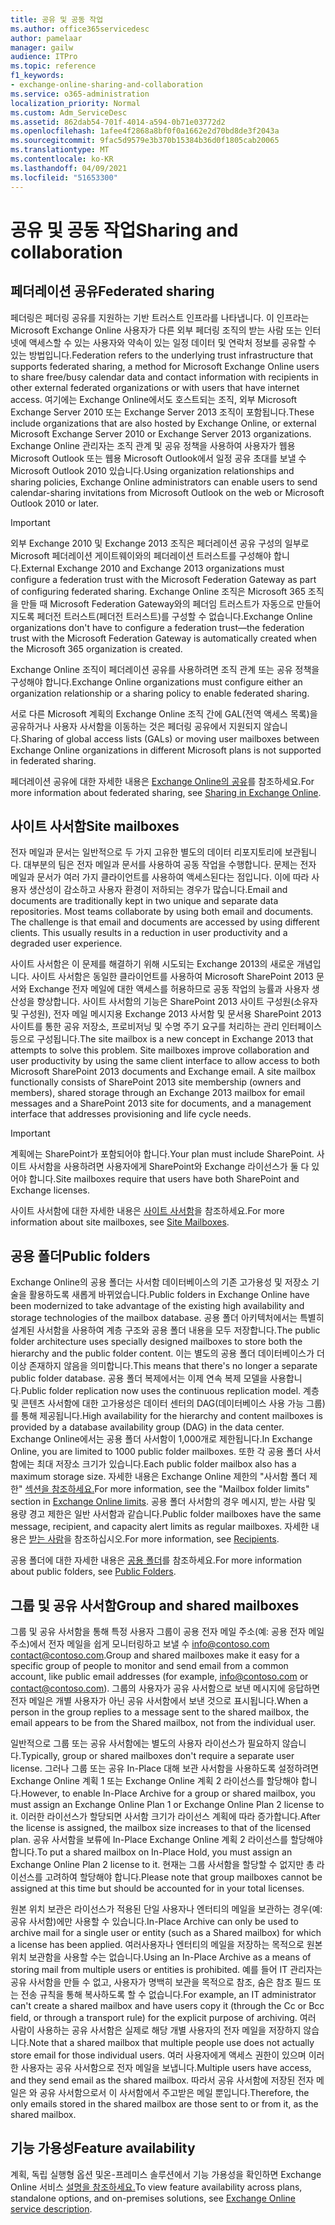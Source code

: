```yaml
---
title: 공유 및 공동 작업
ms.author: office365servicedesc
author: pamelaar
manager: gailw
audience: ITPro
ms.topic: reference
f1_keywords:
- exchange-online-sharing-and-collaboration
ms.service: o365-administration
localization_priority: Normal
ms.custom: Adm_ServiceDesc
ms.assetid: 862dab54-701f-4014-a594-0b71e03772d2
ms.openlocfilehash: 1afee4f2868a8bf0f0a1662e2d70bd8de3f2043a
ms.sourcegitcommit: 9fac5d9579e3b370b15384b36d0f1805cab20065
ms.translationtype: MT
ms.contentlocale: ko-KR
ms.lasthandoff: 04/09/2021
ms.locfileid: "51653300"
---
```

# <a name="sharing-and-collaboration"></a><span data-ttu-id="aef40-102">공유 및 공동 작업</span><span class="sxs-lookup"><span data-stu-id="aef40-102">Sharing and collaboration</span></span>

## <a name="federated-sharing"></a><span data-ttu-id="aef40-103">페더레이션 공유</span><span class="sxs-lookup"><span data-stu-id="aef40-103">Federated sharing</span></span>

<span data-ttu-id="aef40-104">페더링은 페더링 공유를 지원하는 기반 트러스트 인프라를 나타냅니다. 이 인프라는 Microsoft Exchange Online 사용자가 다른 외부 페더링 조직의 받는 사람 또는 인터넷에 액세스할 수 있는 사용자와 약속이 있는 일정 데이터 및 연락처 정보를 공유할 수 있는 방법입니다.</span><span class="sxs-lookup"><span data-stu-id="aef40-104">Federation refers to the underlying trust infrastructure that supports federated sharing, a method for Microsoft Exchange Online users to share free/busy calendar data and contact information with recipients in other external federated organizations or with users that have internet access.</span></span> <span data-ttu-id="aef40-105">여기에는 Exchange Online에서도 호스트되는 조직, 외부 Microsoft Exchange Server 2010 또는 Exchange Server 2013 조직이 포함됩니다.</span><span class="sxs-lookup"><span data-stu-id="aef40-105">These include organizations that are also hosted by Exchange Online, or external Microsoft Exchange Server 2010 or Exchange Server 2013 organizations.</span></span> <span data-ttu-id="aef40-106">Exchange Online 관리자는 조직 관계 및 공유 정책을 사용하여 사용자가 웹용 Microsoft Outlook 또는 웹용 Microsoft Outlook에서 일정 공유 초대를 보낼 수 Microsoft Outlook 2010 있습니다.</span><span class="sxs-lookup"><span data-stu-id="aef40-106">Using organization relationships and sharing policies, Exchange Online administrators can enable users to send calendar-sharing invitations from Microsoft Outlook on the web or Microsoft Outlook 2010 or later.</span></span>
  
> [!IMPORTANT]
>  <span data-ttu-id="aef40-107">외부 Exchange 2010 및 Exchange 2013 조직은 페더레이션 공유 구성의 일부로 Microsoft 페더레이션 게이트웨이와의 페더레이션 트러스트를 구성해야 합니다.</span><span class="sxs-lookup"><span data-stu-id="aef40-107">External Exchange 2010 and Exchange 2013 organizations must configure a federation trust with the Microsoft Federation Gateway as part of configuring federated sharing.</span></span> <span data-ttu-id="aef40-108">Exchange Online 조직은 Microsoft 365 조직을 만들 때 Microsoft Federation Gateway와의 페더임 트러스트가 자동으로 만들어지도록 페더전 트러스트(페더전 트러스트)를 구성할 수 없습니다.</span><span class="sxs-lookup"><span data-stu-id="aef40-108">Exchange Online organizations don't have to configure a federation trust—the federation trust with the Microsoft Federation Gateway is automatically created when the Microsoft 365 organization is created.</span></span> 
>
>  <span data-ttu-id="aef40-109">Exchange Online 조직이 페더레이션 공유를 사용하려면 조직 관계 또는 공유 정책을 구성해야 합니다.</span><span class="sxs-lookup"><span data-stu-id="aef40-109">Exchange Online organizations must configure either an organization relationship or a sharing policy to enable federated sharing.</span></span> 
>
>  <span data-ttu-id="aef40-110">서로 다른 Microsoft 계획의 Exchange Online 조직 간에 GAL(전역 액세스 목록)을 공유하거나 사용자 사서함을 이동하는 것은 페더링 공유에서 지원되지 않습니다.</span><span class="sxs-lookup"><span data-stu-id="aef40-110">Sharing of global access lists (GALs) or moving user mailboxes between Exchange Online organizations in different Microsoft plans is not supported in federated sharing.</span></span> 
  
<span data-ttu-id="aef40-111">페더레이션 공유에 대한 자세한 내용은 [Exchange Online의 공유](/exchange/sharing/sharing)를 참조하세요.</span><span class="sxs-lookup"><span data-stu-id="aef40-111">For more information about federated sharing, see [Sharing in Exchange Online](/exchange/sharing/sharing).</span></span>
  
## <a name="site-mailboxes"></a><span data-ttu-id="aef40-112">사이트 사서함</span><span class="sxs-lookup"><span data-stu-id="aef40-112">Site mailboxes</span></span>

<span data-ttu-id="aef40-p103">전자 메일과 문서는 일반적으로 두 가지 고유한 별도의 데이터 리포지토리에 보관됩니다. 대부분의 팀은 전자 메일과 문서를 사용하여 공동 작업을 수행합니다. 문제는 전자 메일과 문서가 여러 가지 클라이언트를 사용하여 액세스된다는 점입니다. 이에 따라 사용자 생산성이 감소하고 사용자 환경이 저하되는 경우가 많습니다.</span><span class="sxs-lookup"><span data-stu-id="aef40-p103">Email and documents are traditionally kept in two unique and separate data repositories. Most teams collaborate by using both email and documents. The challenge is that email and documents are accessed by using different clients. This usually results in a reduction in user productivity and a degraded user experience.</span></span>
  
<span data-ttu-id="aef40-p104">사이트 사서함은 이 문제를 해결하기 위해 시도되는 Exchange 2013의 새로운 개념입니다. 사이트 사서함은 동일한 클라이언트를 사용하여 Microsoft SharePoint 2013 문서와 Exchange 전자 메일에 대한 액세스를 허용하므로 공동 작업의 능률과 사용자 생산성을 향상합니다. 사이트 사서함의 기능은 SharePoint 2013 사이트 구성원(소유자 및 구성원), 전자 메일 메시지용 Exchange 2013 사서함 및 문서용 SharePoint 2013 사이트를 통한 공유 저장소, 프로비저닝 및 수명 주기 요구를 처리하는 관리 인터페이스 등으로 구성됩니다.</span><span class="sxs-lookup"><span data-stu-id="aef40-p104">The site mailbox is a new concept in Exchange 2013 that attempts to solve this problem. Site mailboxes improve collaboration and user productivity by using the same client interface to allow access to both Microsoft SharePoint 2013 documents and Exchange email. A site mailbox functionally consists of SharePoint 2013 site membership (owners and members), shared storage through an Exchange 2013 mailbox for email messages and a SharePoint 2013 site for documents, and a management interface that addresses provisioning and life cycle needs.</span></span>
  
> [!IMPORTANT]
> <span data-ttu-id="aef40-120">계획에는 SharePoint가 포함되어야 합니다.</span><span class="sxs-lookup"><span data-stu-id="aef40-120">Your plan must include SharePoint.</span></span> <span data-ttu-id="aef40-121">사이트 사서함을 사용하려면 사용자에게 SharePoint와 Exchange 라이선스가 둘 다 있어야 합니다.</span><span class="sxs-lookup"><span data-stu-id="aef40-121">Site mailboxes require that users have both SharePoint and Exchange licenses.</span></span> 
  
<span data-ttu-id="aef40-122">사이트 사서함에 대한 자세한 내용은 [사이트 사서함](/exchange/collaboration-exo/collaboration-exo)을 참조하세요.</span><span class="sxs-lookup"><span data-stu-id="aef40-122">For more information about site mailboxes, see [Site Mailboxes](/exchange/collaboration-exo/collaboration-exo).</span></span>
  
## <a name="public-folders"></a><span data-ttu-id="aef40-123">공용 폴더</span><span class="sxs-lookup"><span data-stu-id="aef40-123">Public folders</span></span>

<span data-ttu-id="aef40-124">Exchange Online의 공용 폴더는 사서함 데이터베이스의 기존 고가용성 및 저장소 기술을 활용하도록 새롭게 바뀌었습니다.</span><span class="sxs-lookup"><span data-stu-id="aef40-124">Public folders in Exchange Online have been modernized to take advantage of the existing high availability and storage technologies of the mailbox database.</span></span> <span data-ttu-id="aef40-125">공용 폴더 아키텍처에서는 특별히 설계된 사서함을 사용하여 계층 구조와 공용 폴더 내용을 모두 저장합니다.</span><span class="sxs-lookup"><span data-stu-id="aef40-125">The public folder architecture uses specially designed mailboxes to store both the hierarchy and the public folder content.</span></span> <span data-ttu-id="aef40-126">이는 별도의 공용 폴더 데이터베이스가 더 이상 존재하지 않음을 의미합니다.</span><span class="sxs-lookup"><span data-stu-id="aef40-126">This means that there's no longer a separate public folder database.</span></span> <span data-ttu-id="aef40-127">공용 폴더 복제에서는 이제 연속 복제 모델을 사용합니다.</span><span class="sxs-lookup"><span data-stu-id="aef40-127">Public folder replication now uses the continuous replication model.</span></span> <span data-ttu-id="aef40-128">계층 및 콘텐츠 사서함에 대한 고가용성은 데이터 센터의 DAG(데이터베이스 사용 가능 그룹)를 통해 제공됩니다.</span><span class="sxs-lookup"><span data-stu-id="aef40-128">High availability for the hierarchy and content mailboxes is provided by a database availability group (DAG) in the data center.</span></span> <span data-ttu-id="aef40-129">Exchange Online에서는 공용 폴더 사서함이 1,000개로 제한됩니다.</span><span class="sxs-lookup"><span data-stu-id="aef40-129">In Exchange Online, you are limited to 1000 public folder mailboxes.</span></span> <span data-ttu-id="aef40-130">또한 각 공용 폴더 사서함에는 최대 저장소 크기가 있습니다.</span><span class="sxs-lookup"><span data-stu-id="aef40-130">Each public folder mailbox also has a maximum storage size.</span></span> <span data-ttu-id="aef40-131">자세한 내용은 Exchange Online 제한의 "사서함 폴더 제한" [섹션을 참조하세요.](exchange-online-limits.md)</span><span class="sxs-lookup"><span data-stu-id="aef40-131">For more information, see the "Mailbox folder limits" section in [Exchange Online limits](exchange-online-limits.md).</span></span> <span data-ttu-id="aef40-132">공용 폴더 사서함의 경우 메시지, 받는 사람 및 용량 경고 제한은 일반 사서함과 같습니다.</span><span class="sxs-lookup"><span data-stu-id="aef40-132">Public folder mailboxes have the same message, recipient, and capacity alert limits as regular mailboxes.</span></span> <span data-ttu-id="aef40-133">자세한 내용은 [받는 사람](recipients.md)을 참조하십시오.</span><span class="sxs-lookup"><span data-stu-id="aef40-133">For more information, see [Recipients](recipients.md).</span></span> 
  
<span data-ttu-id="aef40-134">공용 폴더에 대한 자세한 내용은 [공용 폴더](/exchange/collaboration-exo/public-folders/public-folders)를 참조하세요.</span><span class="sxs-lookup"><span data-stu-id="aef40-134">For more information about public folders, see [Public Folders](/exchange/collaboration-exo/public-folders/public-folders).</span></span>
  
## <a name="group-and-shared-mailboxes"></a><span data-ttu-id="aef40-135">그룹 및 공유 사서함</span><span class="sxs-lookup"><span data-stu-id="aef40-135">Group and shared mailboxes</span></span>

<span data-ttu-id="aef40-136">그룹 및 공유 사서함을 통해 특정 사용자 그룹이 공용 전자 메일 주소(예: 공용 전자 메일 주소)에서 전자 메일을 쉽게 모니터링하고 보낼 수 info@contoso.com contact@contoso.com.</span><span class="sxs-lookup"><span data-stu-id="aef40-136">Group and shared mailboxes make it easy for a specific group of people to monitor and send email from a common account, like public email addresses (for example, info@contoso.com or contact@contoso.com).</span></span> <span data-ttu-id="aef40-137">그룹의 사용자가 공유 사서함으로 보낸 메시지에 응답하면 전자 메일은 개별 사용자가 아닌 공유 사서함에서 보낸 것으로 표시됩니다.</span><span class="sxs-lookup"><span data-stu-id="aef40-137">When a person in the group replies to a message sent to the shared mailbox, the email appears to be from the Shared mailbox, not from the individual user.</span></span>
  
<span data-ttu-id="aef40-138">일반적으로 그룹 또는 공유 사서함에는 별도의 사용자 라이선스가 필요하지 않습니다.</span><span class="sxs-lookup"><span data-stu-id="aef40-138">Typically, group or shared mailboxes don't require a separate user license.</span></span> <span data-ttu-id="aef40-139">그러나 그룹 또는 공유 In-Place 대해 보관 사서함을 사용하도록 설정하려면 Exchange Online 계획 1 또는 Exchange Online 계획 2 라이선스를 할당해야 합니다.</span><span class="sxs-lookup"><span data-stu-id="aef40-139">However, to enable In-Place Archive for a group or shared mailbox, you must assign an Exchange Online Plan 1 or Exchange Online Plan 2 license to it.</span></span> <span data-ttu-id="aef40-140">이러한 라이선스가 할당되면 사서함 크기가 라이선스 계획에 따라 증가합니다.</span><span class="sxs-lookup"><span data-stu-id="aef40-140">After the license is assigned, the mailbox size increases to that of the licensed plan.</span></span> <span data-ttu-id="aef40-141">공유 사서함을 보류에 In-Place Exchange Online 계획 2 라이선스를 할당해야 합니다.</span><span class="sxs-lookup"><span data-stu-id="aef40-141">To put a shared mailbox on In-Place Hold, you must assign an Exchange Online Plan 2 license to it.</span></span> <span data-ttu-id="aef40-142">현재는 그룹 사서함을 할당할 수 없지만 총 라이선스를 고려하여 할당해야 합니다.</span><span class="sxs-lookup"><span data-stu-id="aef40-142">Please note that group mailboxes cannot be assigned at this time but should be accounted for in your total licenses.</span></span>
  
<span data-ttu-id="aef40-143">원본 위치 보관은 라이선스가 적용된 단일 사용자나 엔터티의 메일을 보관하는 경우(예: 공유 사서함)에만 사용할 수 있습니다.</span><span class="sxs-lookup"><span data-stu-id="aef40-143">In-Place Archive can only be used to archive mail for a single user or entity (such as a Shared mailbox) for which a license has been applied.</span></span> <span data-ttu-id="aef40-144">여러사용자나 엔터티의 메일을 저장하는 목적으로 원본 위치 보관함을 사용할 수는 없습니다.</span><span class="sxs-lookup"><span data-stu-id="aef40-144">Using an In-Place Archive as a means of storing mail from multiple users or entities is prohibited.</span></span> <span data-ttu-id="aef40-145">예를 들어 IT 관리자는 공유 사서함을 만들 수 없고, 사용자가 명백히 보관을 목적으로 참조, 숨은 참조 필드 또는 전송 규칙을 통해 복사하도록 할 수 없습니다.</span><span class="sxs-lookup"><span data-stu-id="aef40-145">For example, an IT administrator can't create a shared mailbox and have users copy it (through the Cc or Bcc field, or through a transport rule) for the explicit purpose of archiving.</span></span> <span data-ttu-id="aef40-146">여러 사람이 사용하는 공유 사서함은 실제로 해당 개별 사용자의 전자 메일을 저장하지 않습니다.</span><span class="sxs-lookup"><span data-stu-id="aef40-146">Note that a shared mailbox that multiple people use does not actually store email for those individual users.</span></span> <span data-ttu-id="aef40-147">여러 사용자에게 액세스 권한이 있으며 이러한 사용자는 공유 사서함으로 전자 메일을 보냅니다.</span><span class="sxs-lookup"><span data-stu-id="aef40-147">Multiple users have access, and they send email as the shared mailbox.</span></span> <span data-ttu-id="aef40-148">따라서 공유 사서함에 저장된 전자 메일은 와 공유 사서함으로서 이 사서함에서 주고받은 메일 뿐입니다.</span><span class="sxs-lookup"><span data-stu-id="aef40-148">Therefore, the only emails stored in the shared mailbox are those sent to or from it, as the shared mailbox.</span></span>
  
## <a name="feature-availability"></a><span data-ttu-id="aef40-149">기능 가용성</span><span class="sxs-lookup"><span data-stu-id="aef40-149">Feature availability</span></span>

<span data-ttu-id="aef40-150">계획, 독립 실행형 옵션 및온-프레미스 솔루션에서 기능 가용성을 확인하면 Exchange Online 서비스 [설명을 참조하세요.](exchange-online-service-description.md)</span><span class="sxs-lookup"><span data-stu-id="aef40-150">To view feature availability across plans, standalone options, and on-premises solutions, see [Exchange Online service description](exchange-online-service-description.md).</span></span>
